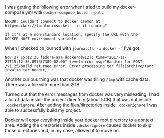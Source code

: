 I was getting the following error when I tried to build my docker-compose.yml
with `docker-compose build --pull`:

```
ERROR: Couldn't connect to Docker daemon at http+docker://localunixsocket - is it running?

If it's at a non-standard location, specify the URL with the DOCKER_HOST environment variable.
```
When I checked on journctl with `journalctl -u docker -f` I've got:

```
Nov 27 15:12:35 fedora-aaa dockerd[912]: time="2017-11-27T15:12:35.097377389-02:00" level=error msg="Handler for POST /v1.25/build returned error: Error processing tar file(archive/tar: invalid tar header): "
```

Another curious thing was that docker was filling `/tmp` with cache data. There
was a file with more than 2GB.

Turned out that the error messages from docker was very misleading. I had a lot
of data inside the project directory (about 5GB) that was not
inside `.dockerignore`. After adding the files/directories inside
`.dockerignore` I was able to successfully build my project.

Docker will copy eveything inside your docker root directory to a context area.
Adding the directories inside `.dockerignore` caused docker to skip those
directories and, in my case, allowed it to move on.



